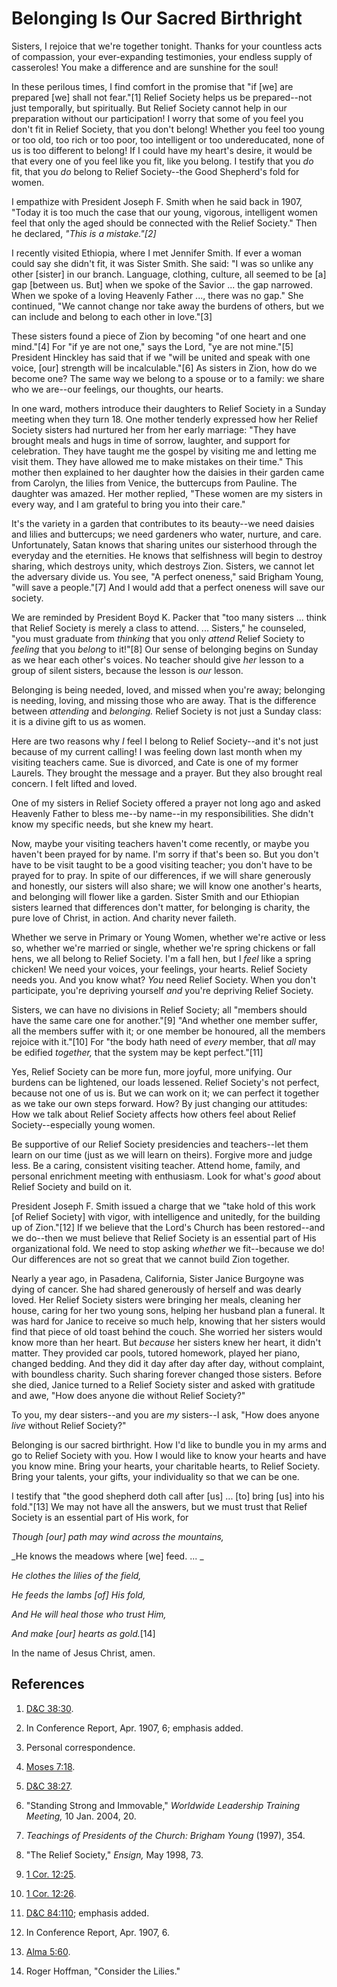 # Belonging Is Our Sacred Birthright

Sisters, I rejoice that we're together tonight. Thanks for your countless acts
of compassion, your ever-expanding testimonies, your endless supply of
casseroles! You make a difference and are sunshine for the soul!

In these perilous times, I find comfort in the promise that "if [we] are
prepared [we] shall not fear."[1] Relief Society helps us be prepared--not
just temporally, but spiritually. But Relief Society cannot help in our
preparation without our participation! I worry that some of you feel you don't
fit in Relief Society, that you don't belong! Whether you feel too young or
too old, too rich or too poor, too intelligent or too undereducated, none of
us is too different to belong! If I could have my heart's desire, it would be
that every one of you feel like you fit, like you belong. I testify that you
_do_ fit, that you _do_ belong to Relief Society--the Good Shepherd's fold for
women.

I empathize with President Joseph F. Smith when he said back in 1907, "Today
it is too much the case that our young, vigorous, intelligent women feel that
only the aged should be connected with the Relief Society." Then he declared,
_"This is a mistake."[2]_

I recently visited Ethiopia, where I met Jennifer Smith. If ever a woman could
say she didn't fit, it was Sister Smith. She said: "I was so unlike any other
[sister] in our branch. Language, clothing, culture, all seemed to be [a] gap
[between us. But] when we spoke of the Savior ... the gap narrowed. When we
spoke of a loving Heavenly Father ..., there was no gap." She continued, "We
cannot change nor take away the burdens of others, but we can include and
belong to each other in love."[3]

These sisters found a piece of Zion by becoming "of one heart and one
mind."[4] For "if ye are not one," says the Lord, "ye are not mine."[5]
President Hinckley has said that if we "will be united and speak with one
voice, [our] strength will be incalculable."[6] As sisters in Zion, how do we
become one? The same way we belong to a spouse or to a family: we share who we
are--our feelings, our thoughts, our hearts.

In one ward, mothers introduce their daughters to Relief Society in a Sunday
meeting when they turn 18. One mother tenderly expressed how her Relief
Society sisters had nurtured her from her early marriage: "They have brought
meals and hugs in time of sorrow, laughter, and support for celebration. They
have taught me the gospel by visiting me and letting me visit them. They have
allowed me to make mistakes on their time." This mother then explained to her
daughter how the daisies in their garden came from Carolyn, the lilies from
Venice, the buttercups from Pauline. The daughter was amazed. Her mother
replied, "These women are my sisters in every way, and I am grateful to bring
you into their care."

It's the variety in a garden that contributes to its beauty--we need daisies
and lilies and buttercups; we need gardeners who water, nurture, and care.
Unfortunately, Satan knows that sharing unites our sisterhood through the
everyday and the eternities. He knows that selfishness will begin to destroy
sharing, which destroys unity, which destroys Zion. Sisters, we cannot let the
adversary divide us. You see, "A perfect oneness," said Brigham Young, "will
save a people."[7] And I would add that a perfect oneness will save our
society.

We are reminded by President Boyd K. Packer that "too many sisters ... think
that Relief Society is merely a class to attend. ... Sisters," he counseled,
"you must graduate from _thinking_ that you only _attend_ Relief Society to
_feeling_ that you _belong_ to it!"[8] Our sense of belonging begins on Sunday
as we hear each other's voices. No teacher should give _her_ lesson to a group
of silent sisters, because the lesson is _our_ lesson.

Belonging is being needed, loved, and missed when you're away; belonging is
needing, loving, and missing those who are away. That is the difference
between _attending_ and _belonging._ Relief Society is not just a Sunday
class: it is a divine gift to us as women.

Here are two reasons why _I_ feel I belong to Relief Society--and it's not
just because of my current calling! I was feeling down last month when my
visiting teachers came. Sue is divorced, and Cate is one of my former Laurels.
They brought the message and a prayer. But they also brought real concern. I
felt lifted and loved.

One of my sisters in Relief Society offered a prayer not long ago and asked
Heavenly Father to bless me--by name--in my responsibilities. She didn't know
my specific needs, but she knew my heart.

Now, maybe your visiting teachers haven't come recently, or maybe you haven't
been prayed for by name. I'm sorry if that's been so. But you don't have to be
visit taught to be a good visiting teacher; you don't have to be prayed for to
pray. In spite of our differences, if we will share generously and honestly,
our sisters will also share; we will know one another's hearts, and belonging
will flower like a garden. Sister Smith and our Ethiopian sisters learned that
differences don't matter, for belonging is charity, the pure love of Christ,
in action. And charity never faileth.

Whether we serve in Primary or Young Women, whether we're active or less so,
whether we're married or single, whether we're spring chickens or fall hens,
we all belong to Relief Society. I'm a fall hen, but I _feel_ like a spring
chicken! We need your voices, your feelings, your hearts. Relief Society needs
you. And you know what? _You_ need Relief Society. When you don't participate,
you're depriving yourself _and_ you're depriving Relief Society.

Sisters, we can have no divisions in Relief Society; all "members should have
the same care one for another."[9] "And whether one member suffer, all the
members suffer with it; or one member be honoured, all the members rejoice
with it."[10] For "the body hath need of _every_ member, that _all_ may be
edified _together,_ that the system may be kept perfect."[11]

Yes, Relief Society can be more fun, more joyful, more unifying. Our burdens
can be lightened, our loads lessened. Relief Society's not perfect, because
not one of us is. But we can work on it; we can perfect it together as we take
our own steps forward. How? By just changing our attitudes: How we talk about
Relief Society affects how others feel about Relief Society--especially young
women.

Be supportive of our Relief Society presidencies and teachers--let them learn
on our time (just as we will learn on theirs). Forgive more and judge less. Be
a caring, consistent visiting teacher. Attend home, family, and personal
enrichment meeting with enthusiasm. Look for what's _good_ about Relief
Society and build on it.

President Joseph F. Smith issued a charge that we "take hold of this work [of
Relief Society] with vigor, with intelligence and unitedly, for the building
up of Zion."[12] If we believe that the Lord's Church has been restored--and
we do--then we must believe that Relief Society is an essential part of His
organizational fold. We need to stop asking _whether_ we fit--because we do!
Our differences are not so great that we cannot build Zion together.

Nearly a year ago, in Pasadena, California, Sister Janice Burgoyne was dying
of cancer. She had shared generously of herself and was dearly loved. Her
Relief Society sisters were bringing her meals, cleaning her house, caring for
her two young sons, helping her husband plan a funeral. It was hard for Janice
to receive so much help, knowing that her sisters would find that piece of old
toast behind the couch. She worried her sisters would know more than her
heart. But _because_ her sisters knew her heart, it didn't matter. They
provided car pools, tutored homework, played her piano, changed bedding. And
they did it day after day after day, without complaint, with boundless
charity. Such sharing forever changed those sisters. Before she died, Janice
turned to a Relief Society sister and asked with gratitude and awe, "How does
anyone die without Relief Society?"

To you, my dear sisters--and you are _my_ sisters--I ask, "How does anyone
_live_ without Relief Society?"

Belonging is our sacred birthright. How I'd like to bundle you in my arms and
go to Relief Society with you. How I would like to know your hearts and have
you know mine. Bring your hearts, your charitable hearts, to Relief Society.
Bring your talents, your gifts, your individuality so that we can be one.

I testify that "the good shepherd doth call after [us] ... [to] bring [us] into
his fold."[13] We may not have all the answers, but we must trust that Relief
Society is an essential part of His work, for

_Though [our] path may wind across the mountains,_

_He knows the meadows where [we] feed. ... _

_He clothes the lilies of the field,_

_He feeds the lambs [of] His fold,_

_And He will heal those who trust Him,_

_And make [our] hearts as gold._[14]

In the name of Jesus Christ, amen.

## References

  1. [D&amp;C 38:30](https://www.lds.org/scriptures/dc-testament/dc/38.30?lang=eng#29).

  2. In Conference Report, Apr. 1907, 6; emphasis added.

  3. Personal correspondence.

  4. [Moses 7:18](https://www.lds.org/scriptures/pgp/moses/7.18?lang=eng#17).

  5. [D&amp;C 38:27](https://www.lds.org/scriptures/dc-testament/dc/38.27?lang=eng#26).

  6. "Standing Strong and Immovable," _Worldwide Leadership Training Meeting,_ 10 Jan. 2004, 20.

  7. _Teachings of Presidents of the Church: Brigham Young_ (1997), 354.

  8. "The Relief Society," _Ensign,_ May 1998, 73.

  9. [1 Cor. 12:25](https://www.lds.org/scriptures/nt/1-cor/12.25?lang=eng#24).

  10. [1 Cor. 12:26](https://www.lds.org/scriptures/nt/1-cor/12.26?lang=eng#25).

  11. [D&amp;C 84:110](https://www.lds.org/scriptures/dc-testament/dc/84.110?lang=eng#109); emphasis added.

  12. In Conference Report, Apr. 1907, 6.

  13. [Alma 5:60](https://www.lds.org/scriptures/bofm/alma/5.60?lang=eng#59).

  14. Roger Hoffman, "Consider the Lilies."

